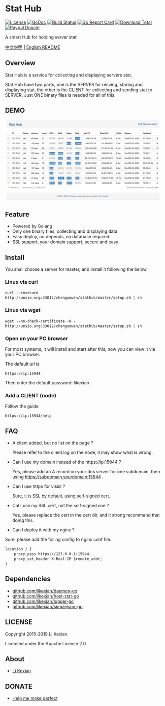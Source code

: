 # Stat Hub

[![License](https://img.shields.io/badge/license-Apache%202.0-blue.svg)](LICENSE)
[![GoDoc](https://godoc.org/github.com/likexian/stathub-go?status.svg)](https://godoc.org/github.com/likexian/stathub-go)
[![Build Status](https://travis-ci.org/likexian/stathub-go.svg?branch=master)](https://travis-ci.org/likexian/stathub-go)
[![Go Report Card](https://goreportcard.com/badge/github.com/likexian/stathub-go)](https://goreportcard.com/report/github.com/likexian/stathub-go)
[![Download Total](https://img.shields.io/github/downloads/likexian/stathub-go/total.svg)](https://github.com/likexian/stathub-go/releases)
[![Paypal Donate](https://img.shields.io/badge/donate-PayPal-green.svg)](https://www.paypal.com/cgi-bin/webscr?cmd=_s-xclick&hosted_button_id=VXJZTJEZTLUM8)

A smart Hub for holding server stat

[中文说明](README-ZH.md) | [English README](README.md)

## Overview

Stat Hub is a service for collecting and displaying servers stat.

Stat Hub have two parts, one is the SERVER for recving, storing and displaying stat, the other is the CLIENT for collecting and sending stat to SERVER. Just ONE binary files is needed for all of this.

## DEMO

![demo](doc/demo.png)

## Feature

- Powered by Golang
- Only one binary files, collecting and displaying data
- Easy deploy, no depends, no database required
- SSL support, your domain support, secure and easy

## Install

You shall choose a server for master, and install it following the below

### Linux via curl

    curl --insecure http://uosio.org:33012/chenguowen/stathub/master/setup.sh | sh

### Linux via wget

    wget --no-check-certificate -O - http://uosio.org:33012/chenguowen/stathub/master/setup.sh | sh

### Open on your PC browser

For most systems, it will install and start after this, now you can view it via your PC browser.

The default url is

    https://ip:15944

Then enter the default password: likexian

### Add a CLIENT (node)

Follow the guide

    https://ip:15944/help

## FAQ

- A client added, but no list on the page ?

    Please refer to the client.log on the node, it may show what is wrong.

- Can I use my domain instead of the https://ip:15944 ?

    Yes, please add an A record on your dns server for one subdomain, then using https://subdomain.yourdomain:15944 .

- Can I use https for visist ?

    Sure, it is SSL by default, using self-signed cert.

- Cal I use my SSL cert, not the self-signed one ?

    Yes, please replace the cert in the cert dir, and it strong recommend that doing this.

- Can I deploy it with my nginx ?

Sure, please add the folling config to nginx conf file.

    location / {
        proxy_pass https://127.0.0.1:15944;
        proxy_set_header X-Real-IP $remote_addr;
    }

## Dependencies

- [github.com/likexian/daemon-go](https://github.com/likexian/daemon-go)
- [github.com/likexian/host-stat-go](https://github.com/likexian/host-stat-go)
- [github.com/likexian/logger-go](https://github.com/likexian/logger-go)
- [github.com/likexian/simplejson-go](https://github.com/likexian/simplejson-go)

## LICENSE

Copyright 2015-2019 Li Kexian

Licensed under the Apache License 2.0

## About

- [Li Kexian](https://www.likexian.com/)

## DONATE

- [Help me make perfect](https://www.likexian.com/donate/)
